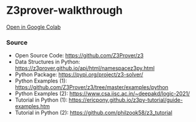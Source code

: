 # Z3prover-walkthrough

[Open in Google Colab](http://colab.research.google.com/github/kargaranamir/Z3prover-walkthrough/blob/master)

### Source
- Open Source Code: https://github.com/Z3Prover/z3
- Data Structures in Python: https://z3prover.github.io/api/html/namespacez3py.html
- Python Package: https://pypi.org/project/z3-solver/
- Python Examples (1): https://github.com/Z3Prover/z3/tree/master/examples/python
- Python Examples (2): https://www.csa.iisc.ac.in/~deepakd/logic-2021/
- Tutorial in Python (1): https://ericpony.github.io/z3py-tutorial/guide-examples.htm
- Tutorial in Python (2): https://github.com/philzook58/z3_tutorial
